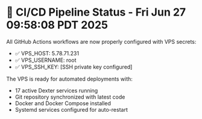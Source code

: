 
# 🚀 CI/CD Pipeline Status - Fri Jun 27 09:58:08 PDT 2025

All GitHub Actions workflows are now properly configured with VPS secrets:
- ✅ VPS_HOST: 5.78.71.231  
- ✅ VPS_USERNAME: root
- ✅ VPS_SSH_KEY: [SSH private key configured]

The VPS is ready for automated deployments with:
- 17 active Dexter services running
- Git repository synchronized with latest code
- Docker and Docker Compose installed
- Systemd services configured for auto-restart

